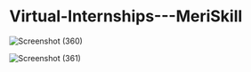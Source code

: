 # Virtual-Internships---MeriSkill


![Screenshot (360)](https://github.com/lnsimha95/Virtual-Internships---MeriSkill/assets/109967940/04612f71-2061-4e20-8697-d96b18ef89a5)







![Screenshot (361)](https://github.com/lnsimha95/Virtual-Internships---MeriSkill/assets/109967940/5f8c8301-ff7c-4de8-8ac8-26e1f8be2965)






